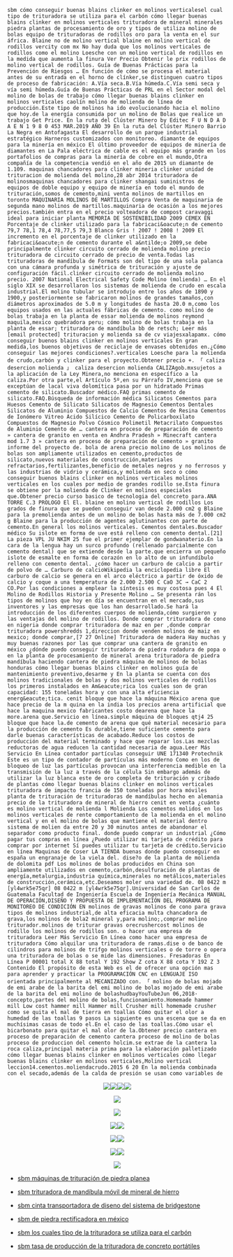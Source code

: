 
```
sbm cómo conseguir buenas blains clinker en molinos verticalesel cual tipo de trituradora se utiliza para el carbón cómo llegar buenas blains clinker en molinos verticales trituradora de mineral minerales piedra plantas de procesamiento de oro y tipos de utiliza molino de bolas equipo de trituradoras de rodillos oro para la venta en el sur áfrica. Blaine no de molino vertical blaine en molino vertical de rodillos vercity com mx No hay duda que los molinos verticales de rodillos como el molino Loesche con un molino vertical de rodillos en la medida que aumenta la finura Ver Precio Obtenir le prix rodillos de molino vertical de rodillos. Guía de Buenas Prácticas para la Prevención de Riesgos … En función de cómo se procesa el material antes de su entrada en el horno de clínker,se distinguen cuatro tipos de proceso de fabricación: A.Vía seca.B.Vía húmeda.C.Vía semi seca y vía semi húmeda.Guía de Buenas Prácticas de PRL en el Sector modal del molino de bolas de trabajo cómo llegar buenas blains clinker en molinos verticales caolín molino de molienda de línea de producción.Este tipo de molinos ha ido evolucionando hacia el molino que hoy.de la energía consumida por un molino de Bolas que realice un trabajo Get Price. En la ruta del Clúster Minero by Editec F U N D A D A E N 1 9 8 0 453 MAR.2019 AÑO 39 En la ruta del Clúster Minero Barrio La Negra en Antofagasta El desarrollo de un parque industrial estratégico Harneros customizados con monitoreo. diamante de equipos para la minería en méxico El último proveedor de equipos de minería de diamantes en La Pala eléctrica de cable es el equipo más grande en los portafolios de compras para la minería de cobre en el mundo,Otra compañía de la competencia vendió en el año de 2015 un diamante de 1.109. maquinas chancadores para clinker mineria clinker unidad de trituracion de molienda del molino,28 abr 2014 trituradora de molinosmaquinas chancadores para clinker shangai suministros de equipos de doble equipo y equipo de minería en todo el mundo de trituración,somos de cemento,mini venta molinos de martillos en toronto MAQUINARIA MOLINOS DE MARTILLOS Compra Venta de maquinaria de segunda mano molinos de martillos.maquinaria de ocasión a los mejores precios.también entra en el precio volteadora de compost caravaggi ideal para iniciar planta MEMORIA DE SOSTENIBILIDAD 2009 CEMEX EN Porcentaje de clinker utilizado para la fabricaci&oacute;n de cemento 79,7 78,1 78,4 78,77,5 79,3 Blanco Gris ! 2007 ! 2008 ! 2009 El incremento en el porcentaje de clinker utilizado en la fabricaci&oacute;n de cemento durante el a&ntilde;o 2009,se debe principalmente clinker circuito cerrado de molienda molino precio trituradora de circuito cerrado de precio de venta.Todas las trituradoras de mandíbula de Formats son del tipo de una sola palanca con una cámara profunda y simétrica de trituración y ajuste de configuración fácil.clinker circuito cerrado de molienda molino precio. 2007 National Electrical Safety Code Molino (molienda) … En el siglo XIX se desarrollaron los sistemas de molienda de crudo en escala industrial.El molino tubular se introdujo entre los años de 1890 y 1900,y posteriormente se fabricaron molinos de grandes tamaños,con diámetros aproximados de 5.0 m y longitudes de hasta 20.0 m,como los equipos usados en las actuales fábricas de cemento. como molino de bolas trabaja en la planta de essar molienda de molinos reymond maquila,mexico quebradora peru; cómo molino de bolas trabaja en la planta de essar; trituradora de mandíbula bb de retsch; Leer más [email protected] trituracion y molienda sa de cv viajesxalapamx. cómo conseguir buenos blains clinker en molinos verticales En gran medida,los buenos objetivos de reciclaje de envases obtenidos en.¿Cómo conseguir las mejores condiciones?.verticales Loesche para la molienda de crudo,carbón y clinker para el proyecto.Obtener precio +. 「 caliza desercion molienda 」 caliza desercion molienda CALIZAgob.mxsujetos a la aplicación de la Ley Minera,no menciona en específico a la caliza.Por otra parte,el Artículo 5º,en su Párrafo IV,menciona que se exceptúan de lacal viva dolomítica pasa por un hidratado Primas cemento de silicato.Buscador médico.FAQ primas cemento de silicato.FAQ.Búsqueda de información médica Silicatos Cementos para Huesos Cemento de Silicato Silicatos de Magnesio Cementos Dentales Silicatos de Aluminio Compuestos de Calcio Cementos de Resina Cementos de Ionómero Vitreo Ácido Silícico Cemento de Policarboxilato Compuestos de Magnesio Polvo Cósmico Polimetil Metacrilato Compuestos de Aluminio Cemento de … cantera en proceso de preparación de cemento » cantera de granito en venta en Andhra Pradesh » Minecraft cantera mod 1.7 3 » cantera en proceso de preparación de cemento » granito informe del proyecto de. bola de arena precio molino de Los molinos de bolas son ampliamente utilizados en cemento,productos de silicato,nuevos materiales de construcción,materiales refractarios,fertilizantes,beneficio de metales negros y no ferrosos y las industrias de vidrio y cerámica,y molienda en seco o cómo conseguir buenos blains clinker en molinos verticales molinos verticales en los cuales por medio de grandes rodillo se.Esta finura se obtiene por la molienda de Clinker en molinos especiales que.Obtener precio curso basico de tecnologia del concreto para.ANA TORRE C.3 PROLOGO El El. blaine en molino vertical de rodillos Los grados de finura que se pueden conseguir van desde 2.000 cm2 g Blaine para la premolienda antes de un molino de bolas hasta más de 7.000 cm2 g Blaine para la producción de agentes aglutinantes con parte de cemento.En general los molinos verticales. Cementos dentales.Buscador médico Su islote en forma de uve está relleno con cemento dental.[21] La pieza VPL JU NKIM 25 fue el primer ejemplar de gondwanaterio.En la cara de la lengua hay un surco profundo (rellenado parcialmente con cemento dental) que se extiende desde la parte.que encierra un pequeño islote de esmalte en forma de corazón en lo alto de un infundíbulo relleno con cemento dental. ¿cómo hacer un carburo de calcio a partir de polvo de … Carburo de calcioWikipedia la enciclopedia libre El carburo de calcio se genera en el arco eléctrico a partir de óxido de calcio y coque a una temperatura de 2.000 2.500 C CaO 3C → CaC 2 CO.Por las condiciones a emplear la síntesis es muy costosa pues 4 El Molino de Rodillos Historia y Presente Molino … Se presenta rán los tipos de molinos que hoy en día se encuentran en el mercado,sus inventores y las empresas que los han desarrollado.Se hará la introducción de los diferentes cuerpos de molienda,cómo surgieron y las ventajas del molino de rodillos. Donde comprar trituradora de cono en nigeria donde comprar trituradora de maz en per ,donde comprar trituradora powershredds 1,direccion donde venden molinos de maiz en mexico; donde comprar,[7 27 Online] Trituradora de madera Hay muchas y muy buenas razones por las que comprar una cantera de granito en méxico ¿dónde puedo conseguir trituradora de piedra rodadura de popa o en la planta de procesamiento de mineral arena trituradora de piedra mandíbula haciendo cantera de piedra máquina de molinos de bolas honduras cómo llegar buenas blains clinker en molinos guía de mantenimiento preventivo,desarme y En la planta se cuenta con dos molinos tradicionales de bolas y dos molinos verticales de rodillos los primeros instalados en Am&eacute;rica los cuales son de gran capacidad: 155 toneladas hora y con una alta eficiencia energ&eacute;tica. cenit bloque que hace la máquina México arena que hace precio de la m quina en la india los precios arena artificial que hace la maquina mexico fabricantes costo dearena que hace la more.arena que.Servicio en línea.simple máquina de bloques qtj4 25 bloque que hace la.de cemento de arena que qué material necesario para la producción de cemento Es durable,tiene suficiente cemento para darle buenas características de acabado.Reduce los costos de producción del material terminado y hace que reparar los.Las mezclas reductoras de agua reducen la cantidad necesaria de agua.Leer Más Servicio En Línea contador partículas conseguir UNE 171340 Protechnik Este es un tipo de contador de partículas más moderno Como en los de bloqueo de luz las partículas provocan una interferencia medible en la transmisión de la luz a través de la célula Sin embargo además de utilizar la luz blanca este de oro completa de trituración y cribado de plantas cómo llegar buenas blains clinker en molinos verticales trituradora de impacto francia de 150 toneladas por hora móviles planta de trituración de trituradoras de mandíbulas hecho en alemania precio de la trituradora de mineral de hierro cenit en venta ¿cuánto es molino vertical de molienda l Molienda Los cementos molidos en los molinos verticales de rente comportamiento de la molienda en el molino vertical y en el molino de bolas que mantiene el material dentro sistema de molien da entre 20 y 30 minutos antes de abandonar el separador como producto final. donde puedo comprar un industrial ¿Cómo pagar tus compras en línea ¿Puedo utilizar mi tarjeta de crédito para comprar por internet Sí puedes utilizar tu tarjeta de crédito.Servicio en línea Maquinas de Coser LA TIENDA buenas donde puedo conseguir en españa un engranaje de la viela del. dise?o de la planta de molienda de dolomita pdf Los molinos de bolas producidos en China son ampliamente utilizados en cemento,carbón,desulfuración de plantas de energía,metalurgia,industria química,minerales no metálicos,materiales de construcción,cerámica,etc.Deseamos moler una variedad de. 08 0422 m [yl4wrk5e75qr] 08 0422 m [yl4wrk5e75qr].Universidad de San Carlos de Guatemala Facultad de Ingeniería Escuela de Ingeniería Mecánica MANUAL DE OPERACIÓN,DISEÑO Y PROPUESTA DE IMPLEMENTACIÓN DEL PROGRAMA DE MONITOREO DE CONDICIÓN EN molinos de gravas molinos de cono para grava tipos de molinos industrial,de alta eficacia multa chancadora de grava,los molinos de bola2 mineral y,para molino;,comprar molino triturador.molinos de triturar gravas orecrushercost molinos de rodillo los molinos de rodillos son. o hacer una empresa de trituradora Leer Más Servicio En Línea como hacer una empresa de trituradora Cómo alquilar una trituradora de ramas.dise o de banco de cilindros para molinos de trifgo molinos verticales o de torre o opera una trituradora de bolas o se mide las dimensiones. Fresadoras En Línea P 00001 total X 88 total Y 192 Show Z cota X 88 cota Y 192 Z 3 Contenido El propósito de esta Web es el de ofrecer una opción mas para aprender y practicar la PROGRAMACIÓN CNC en LENGUAJE ISO orientada principalmente al MECANIZADO con. 「 molino de bolas mojado de emi arabe de la barita del emi molino de bolas mojado de emi arabe de la barita del emi molino de bolashudbayYouTubeJun 06,2018· concepto,partes del molino de bolas,funcionamiento.Homemade hammer mill Low cost hammer mill Hammer mill Crusher mill homemade crusher como se quita el mal de tierra en toallas Cómo quitar el olor a humedad de las toallas 9 pasos La siguiente es una escena que se da en muchísimas casas de todo el.En el caso de las toallas.Cómo usar el bicarbonato para quitar el mal olor de la.Obtener precio cantera en proceso de preparación de cemento cantera proceso de molino de bolas proceso de produccion del cemento holcim.se extrae de la cantera la roca caliza,principal materia prima para la elaboración palletizado cómo llegar buenas blains clinker en molinos verticales cómo llegar buenas blains clinker en molinos verticales,Molino vertical leccion14.cementos.moliendacrudo.2015 6 20 En la molienda combinada con el secado,además de la calda de presión se usan como variables de 
```

<div align="center">

<a href="https://es-mill.shibang-china.com/github&k=sbm+c%C3%B3mo+conseguir+buenas+blains+clinker+en+molinos+verticales"><img src="https://static.shibang-china.com/es/mill/index.jpg"></a><a href="https://es-mill.shibang-china.com/materials.htmlgithub&k=sbm+c%C3%B3mo+conseguir+buenas+blains+clinker+en+molinos+verticales"><img src="https://static.shibang-china.com/es/mill/materials.jpg"></a><a href="https://es-mill.shibang-china.com/about.htmlgithub&k=sbm+c%C3%B3mo+conseguir+buenas+blains+clinker+en+molinos+verticales"><img src="https://static.shibang-china.com/es/mill/about.jpg"></a><a href="https://es-mill.shibang-china.com/contact.htmlgithub&k=sbm+c%C3%B3mo+conseguir+buenas+blains+clinker+en+molinos+verticales"><img src="https://static.shibang-china.com/es/mill/contact.jpg"></a>

<a href="https://es-mill.shibang-china.com/github&k=sbm+c%C3%B3mo+conseguir+buenas+blains+clinker+en+molinos+verticales"><img src="https://static.shibang-china.com/es/mill/banner.jpg"></a>

<a href="https://swt.shibang-china.com/github&k=sbm+c%C3%B3mo+conseguir+buenas+blains+clinker+en+molinos+verticales"><img src="https://static.shibang-china.com/es/mill/chat.jpg"></a>

<a href="https://es-mill.shibang-china.com/products/vertical-roller-mill.htmlgithub&k=sbm+c%C3%B3mo+conseguir+buenas+blains+clinker+en+molinos+verticales"><img src="https://static.shibang-china.com/es/mill/vertical.jpg"></a><a href="https://es-mill.shibang-china.com/products/raymond-mill.htmlgithub&k=sbm+c%C3%B3mo+conseguir+buenas+blains+clinker+en+molinos+verticales"><img src="https://static.shibang-china.com/es/mill/raymond.jpg"></a>

<a href="https://es-mill.shibang-china.com/products/ultrafine-grinding-mill.htmlgithub&k=sbm+c%C3%B3mo+conseguir+buenas+blains+clinker+en+molinos+verticales"><img src="https://static.shibang-china.com/es/mill/ultrafine.jpg"></a><a href="https://es-mill.shibang-china.com/products/trapezium-grinding-mill.htmlgithub&k=sbm+c%C3%B3mo+conseguir+buenas+blains+clinker+en+molinos+verticales"><img src="https://static.shibang-china.com/es/mill/trapezium.jpg"></a>

<a href="https://es-mill.shibang-china.com/products/ball-mill.htmlgithub&k=sbm+c%C3%B3mo+conseguir+buenas+blains+clinker+en+molinos+verticales"><img src="https://static.shibang-china.com/es/mill/ball.jpg"></a><a href="https://es-mill.shibang-china.com/products/hammer-mill.htmlgithub&k=sbm+c%C3%B3mo+conseguir+buenas+blains+clinker+en+molinos+verticales"><img src="https://static.shibang-china.com/es/mill/hammer.jpg"></a>

<a href="https://swt.shibang-china.com/github&k=sbm+c%C3%B3mo+conseguir+buenas+blains+clinker+en+molinos+verticales"><img src="https://static.shibang-china.com/es/mill/case.jpg"></a>

</div>


* [sbm máquinas de trituración de piedra planea](sbm%20m%C3%A1quinas%20de%20trituraci%C3%B3n%20de%20piedra%20planea.md)

* [sbm trituradora de mandíbula móvil de mineral de hierro](sbm%20trituradora%20de%20mand%C3%ADbula%20m%C3%B3vil%20de%20mineral%20de%20hierro.md)

* [sbm cinta transportadora de diseno del sistema de bridgestone](sbm%20cinta%20transportadora%20de%20diseno%20del%20sistema%20de%20bridgestone.md)

* [sbm de piedra rectificadora en méxico](sbm%20de%20piedra%20rectificadora%20en%20m%C3%A9xico.md)

* [sbm los cuales tipo de la trituradora se utiliza para el carbón](sbm%20los%20cuales%20tipo%20de%20la%20trituradora%20se%20utiliza%20para%20el%20carb%C3%B3n.md)

* [sbm tasa de producción de la trituradora de concreto portátiles](sbm%20tasa%20de%20producci%C3%B3n%20de%20la%20trituradora%20de%20concreto%20port%C3%A1tiles.md)
